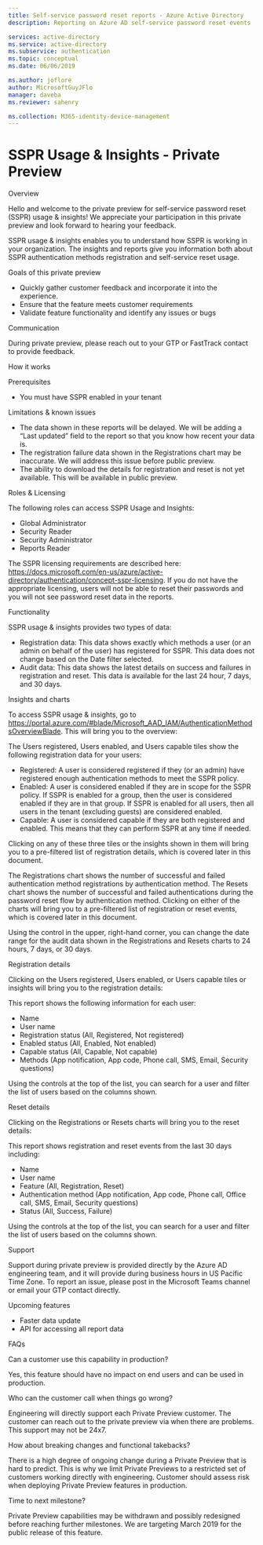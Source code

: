 ```yaml
---
title: Self-service password reset reports - Azure Active Directory
description: Reporting on Azure AD self-service password reset events

services: active-directory
ms.service: active-directory
ms.subservice: authentication
ms.topic: conceptual
ms.date: 06/06/2019

ms.author: joflore
author: MicrosoftGuyJFlo
manager: daveba
ms.reviewer: sahenry

ms.collection: M365-identity-device-management
---
```

# SSPR Usage & Insights  - Private Preview

Overview

Hello and welcome to the private preview for self-service password reset (SSPR) usage & insights! We appreciate your participation in this private preview and look forward to hearing your feedback.

SSPR usage & insights enables you to understand how SSPR is working in your organization. The insights and reports give you information both about SSPR authentication methods registration and self-service reset usage.

Goals of this private preview

- Quickly gather customer feedback and incorporate it into the experience. 
- Ensure that the feature meets customer requirements
- Validate feature functionality and identify any issues or bugs

Communication

During private preview, please reach out to your GTP or FastTrack contact to provide feedback. 

How it works

Prerequisites

- You must have SSPR enabled in your tenant

Limitations & known issues

- The data shown in these reports will be delayed. We will be adding a “Last updated” field to the report so that you know how recent your data is.
- The registration failure data shown in the Registrations chart may be inaccurate. We will address this issue before public preview. 
- The ability to download the details for registration and reset is not yet available. This will be available in public preview.

Roles & Licensing

The following roles can access SSPR Usage and Insights:

- Global Administrator
- Security Reader
- Security Administrator
- Reports Reader

The SSPR licensing requirements are described here: https://docs.microsoft.com/en-us/azure/active-directory/authentication/concept-sspr-licensing. If you do not have the appropriate licensing, users will not be able to reset their passwords and you will not see password reset data in the reports.

Functionality

SSPR usage & insights provides two types of data:

- Registration data: This data shows exactly which methods a user (or an admin on behalf of the user) has registered for SSPR. This data does not change based on the Date filter selected.
- Audit data: This data shows the latest details on success and failures in registration and reset. This data is available for the last 24 hour, 7 days, and 30 days.

Insights and charts

To access SSPR usage & insights, go to https://portal.azure.com/#blade/Microsoft_AAD_IAM/AuthenticationMethodsOverviewBlade. This will bring you to the overview:

The Users registered, Users enabled, and Users capable tiles show the following registration data for your users:

- Registered: A user is considered registered if they (or an admin) have registered enough authentication methods to meet the SSPR policy.
- Enabled: A user is considered enabled if they are in scope for the SSPR policy. If SSPR is enabled for a group, then the user is considered enabled if they are in that group. If SSPR is enabled for all users, then all users in the tenant (excluding guests) are considered enabled.
- Capable: A user is considered capable if they are both registered and enabled. This means that they can perform SSPR at any time if needed.

Clicking on any of these three tiles or the insights shown in them will bring you to a pre-filtered list of registration details, which is covered later in this document.

The Registrations chart shows the number of successful and failed authentication method registrations by authentication method. The Resets chart shows the number of successful and failed authentications during the password reset flow by authentication method. 
Clicking on either of the charts will bring you to a pre-filtered list of registration or reset events, which is covered later in this document.

Using the control in the upper, right-hand corner, you can change the date range for the audit data shown in the Registrations and Resets charts to 24 hours, 7 days, or 30 days.

Registration details

Clicking on the Users registered, Users enabled, or Users capable tiles or insights will bring you to the registration details:

This report shows the following information for each user:

- Name
- User name
- Registration status (All, Registered, Not registered)
- Enabled status (All, Enabled, Not enabled)
- Capable status (All, Capable, Not capable)
- Methods (App notification, App code, Phone call, SMS, Email, Security questions)

Using the controls at the top of the list, you can search for a user and filter the list of users based on the columns shown. 

Reset details

Clicking on the Registrations or Resets charts will bring you to the reset details:

This report shows registration and reset events from the last 30 days including:
- Name
- User name
- Feature (All, Registration, Reset)
- Authentication method (App notification, App code, Phone call, Office call, SMS, Email, Security questions)
- Status (All, Success, Failure)

Using the controls at the top of the list, you can search for a user and filter the list of users based on the columns shown.

Support

Support during private preview is provided directly by the Azure AD engineering team, and it will provide during business hours in US Pacific Time Zone. To report an issue, please post in the Microsoft Teams channel or email your GTP contact directly.

Upcoming features

- Faster data update
- API for accessing all report data

FAQs

Can a customer use this capability in production?

Yes, this feature should have no impact on end users and can be used in production.

Who can the customer call when things go wrong?

Engineering will directly support each Private Preview customer. The customer can reach out to the private preview via when there are problems. This support may not be 24x7.

How about breaking changes and functional takebacks?

There is a high degree of ongoing change during a Private Preview that is hard to predict. This is why we limit Private Previews to a restricted set of customers working directly with engineering. Customer should assess risk when deploying Private Preview features in production.

Time to next milestone?

Private Preview capabilities may be withdrawn and possibly redesigned before reaching further milestones. We are targeting March 2019 for the public release of this feature.
